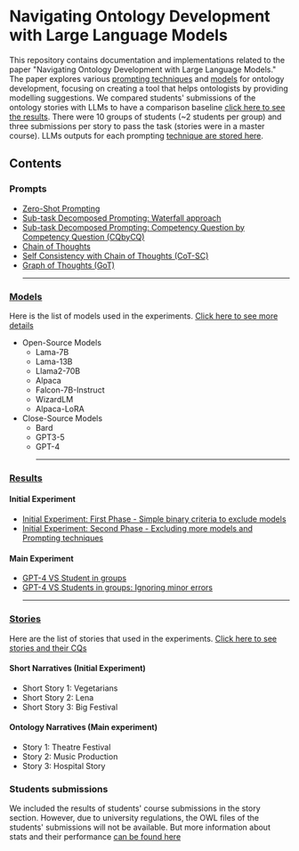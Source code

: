 # Navigating Ontology Development with Large Language Models

This repository contains documentation and implementations related to the paper "Navigating Ontology Development with Large Language Models." The paper explores various [prompting techniques](Prompts) and [models](LLM_Models) for ontology development, focusing on creating a tool that helps ontologists by providing modelling suggestions.
We compared students' submissions of the ontology stories with LLMs to have a comparison baseline [click here to see the results](ExperimentResult/Readme.md). There were 10 groups of students (~2 students per group) and three submissions per story to pass the task (stories were in a master course). LLMs outputs for each prompting [technique are stored here](LLM_OWL_outputs/readme.md).
## Contents
### Prompts
  - [Zero-Shot Prompting](Prompts/Zeroshot.md)
  - [Sub-task Decomposed Prompting: Waterfall approach](Prompts/waterfall.md)
  - [Sub-task Decomposed Prompting: Competency Question by Competency Question (CQbyCQ)](Prompts/CQbyCQ.md)
  - [Chain of Thoughts](Prompts/CoT.md)
  - [Self Consistency with Chain of Thoughts (CoT-SC)](Prompts/CoTSC.md)
  - [Graph of Thoughts (GoT)](Prompts/GoT.md)<hr>
### [Models](Models/README.md#large-language-models)
Here is the list of models used in the experiments. [Click here to see more details](Models/README.md#large-language-models)

  - Open-Source Models
    - Lama-7B
    - Lama-13B
    - Llama2-70B
    - Alpaca
    - Falcon-7B-Instruct
    - WizardLM 
    - Alpaca-LoRA
  - Close-Source Models
    - Bard
    - GPT3-5
    - GPT-4 <hr>
### [Results]()
  #### Initial Experiment 
  - [Initial Experiment: First Phase - Simple binary criteria to exclude models](ExperimentResult/Readme.md)
  - [Initial Experiment: Second Phase - Excluding more models and Prompting techniques](ExperimentResult/Readme.md)
  #### Main Experiment
  - [GPT-4 VS Student in groups](ExperimentResult/Readme.md)
  - [GPT-4 VS Students in groups: Ignoring minor errors](ExperimentResult/Readme.md) <hr>

### [Stories](Stories/README.MD#here-are-ontology-stories-in-the-experiments)
Here are the list of stories that used in the experiments. [Click here to see stories and their CQs](Stories/README.MD#here-are-ontology-stories-in-the-experiments)
#### Short Narratives (Initial Experiment)
  - Short Story 1: Vegetarians 
  - Short Story 2: Lena
  - Short Story 3: Big Festival 
#### Ontology Narratives (Main experiment)
  - Story 1: Theatre Festival
  - Story 2: Music Production 
  - Story 3: Hospital Story

### Students submissions
We included the results of students' course submissions in the story section. However, due to university regulations, the OWL files of the students' submissions will not be available.
But more information about stats and their performance [ can be found here](Stories/README.MD#students-submission-stats) 
